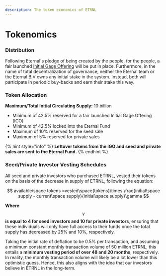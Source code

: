 ```yaml
---
description: The token economics of ETRNL
---
```


# Tokenomics

### Distribution&#x20;

Following Eternal's pledge of being created by the people, for the people, a fair launched [Initial Gage Offering](../../products-services/gages/initial-gage-offering.md) will be put in place. Furthermore, in the name of total decentralization of governance, neither the Eternal team or the Eternal B.V owns any initial stake in the system. Instead, both will participate in periodic buy-backs and earn their stake this way.

### Token Allocation

**Maximum/Total Initial Circulating Supply:** 10 billion

* Minimum of 42.5% reserved for a fair launched Initial Gage Offering (IGO)
* Minimum of 42.5% locked into the Eternal Fund
* Maximum of 10% reserved for the seed sale
* Maximum of 5% reserved for private sales

{% hint style="info" %}
**Leftover tokens from the IGO and seed and private sales are sent to the Eternal Fund.**
{% endhint %}

### Seed/Private Investor Vesting Schedules

All seed and private investors who purchased ETRNL, vested their tokens on the basis of the decrease in supply of ETRNL, following the equation:

$$
available\space tokens =vested\space{tokens}\times \frac{initial\space supply - current\space  supply}{initial\space supply}\gamma
$$

**Where** $$\gamma$$ **is equal to 4 for seed investors and 10 for private investors**, ensuring that these individuals  will only have full access to their funds once the total supply has decreased by 25% and 10%, respectively.

Taking the initial rate of deflation to be 0.5% per transaction, and assuming a minimum constant monthly transaction volume of 50 million ETRNL, this entails a **minimum vesting period of over 48 and 20 months**, respectively. In reality, the monthly transaction volume will likely be a lot lower than this optimistic guess. Hence, this also aligns with the idea that our investors believe in ETRNL in the long-term.
